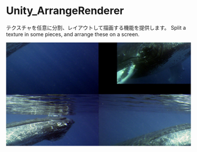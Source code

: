 # Unity_ArrangeRenderer

テクスチャを任意に分割、レイアウトして描画する機能を提供します。
Split a texture in some pieces, and arrange these on a screen.

![](https://github.com/XJINE/Unity_ArrangeRenderer/blob/master/screenshot.jpg)